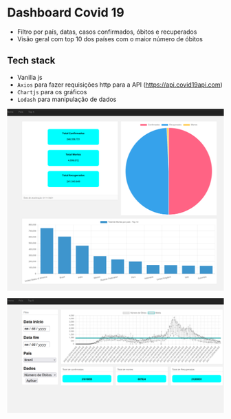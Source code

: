 # Dashboard Covid 19
- Filtro por país, datas, casos confirmados, óbitos e recuperados
- Visão geral com top 10 dos países com o maior número de óbitos

## Tech stack
- Vanilla js
- `Axios` para fazer requisições http para a API (https://api.covid19api.com)
- `Chartjs` para os gráficos
- `Lodash` para manipulação de dados

![Home](home.png "Tela principal")

![Filtros](filtro.png "Tela dos filtros")
